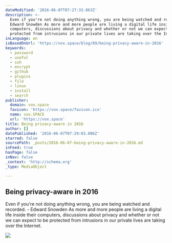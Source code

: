 ```yaml
---
dateModified: '2016-06-07T07:27:33.063Z'
description: >-
  Even if you're not doing anything wrong, you are being watched and recorded. -
  Edward Snowden As more and more people are living a digital life inside their
  computers, discussions about privacy and whether or not we can expect to be
  protected from intrusions in our private lives are taking over the Internet.
inLanguage: en
isBasedOnUrl: 'https://vox.space/blog/89/being-privacy-aware-in-2016'
keywords:
  - password
  - useful
  - ssh
  - encrypt
  - github
  - plugins
  - file
  - linux
  - install
  - search
publisher:
  domain: vox.space
  favicon: 'https://vox.space/favicon.ico'
  name: vox.SPACE
  url: 'https://vox.space'
title: Being privacy-aware in 2016
author: []
datePublished: '2016-06-07T07:29:03.006Z'
starred: false
sourcePath: _posts/2016-06-07-being-privacy-aware-in-2016.md
inFeed: true
hasPage: false
inNav: false
_context: 'http://schema.org'
_type: MediaObject

---
```

<article style=""><h1>Being privacy-aware in 2016</h1><p>Even if you're not doing anything wrong, you are being watched and recorded. - Edward Snowden As more and more people are living a digital life inside their computers, discussions about privacy and whether or not we can expect to be protected from intrusions in our private lives are taking over the Internet.</p><img src="https://vox.space/images/31t.jpg" /></article>